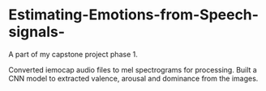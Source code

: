 # Estimating-Emotions-from-Speech-signals-
A part of my capstone project phase 1.

Converted iemocap audio files to mel spectrograms for processing. Built a CNN model to extracted valence, arousal and dominance from the images.
